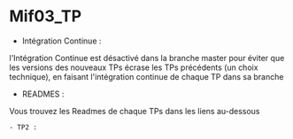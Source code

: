 # Mif03_TP

* Intégration Continue : 

l'Intégration Continue est désactivé dans la branche master pour éviter que les versions des nouveaux TPs écrase les TPs précédents (un choix technique), en faisant l'intégration continue de chaque TP dans sa branche
 
* READMES : 

Vous trouvez les Readmes de chaque TPs dans les liens au-dessous

    - TP2 : 

 
